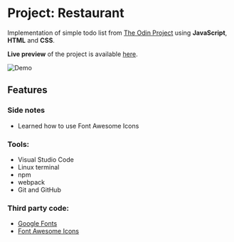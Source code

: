 # Project: Restaurant

Implementation of simple todo list from [The Odin Project](https://www.theodinproject.com/paths/full-stack-javascript/courses/javascript/lessons/todo-list) using **JavaScript**, **HTML** and **CSS**.

**Live preview** of the project is available [here]().

![Demo]()

## **Features**


### **Side notes**
* Learned how to use Font Awesome Icons

### **Tools:**
* Visual Studio Code
* Linux terminal
* npm
* webpack
* Git and GitHub


### **Third party code:**
* [Google Fonts](https://fonts.google.com/)
* [Font Awesome Icons](https://fontawesome.com/)